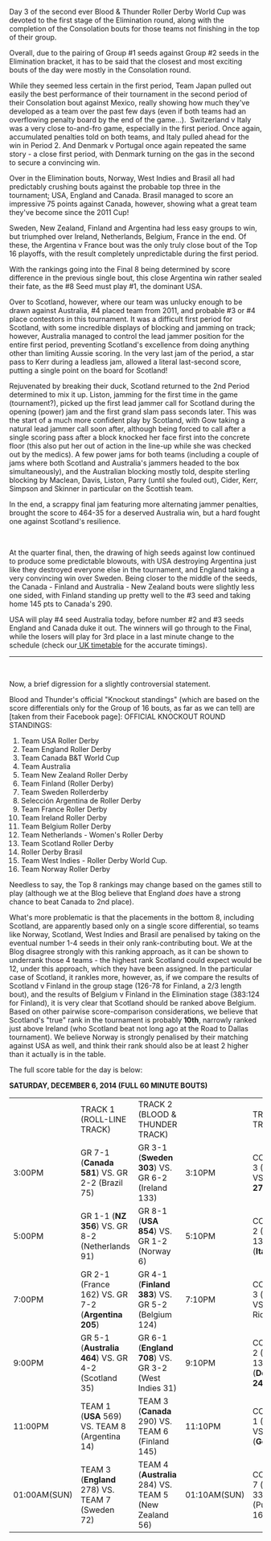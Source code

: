 <html><body><p>Day 3 of the second ever Blood &amp; Thunder Roller Derby World Cup was devoted to the first stage of the Elimination round, along with the completion of the Consolation bouts for those teams not finishing in the top of their group.

Overall, due to the pairing of Group #1 seeds against Group #2 seeds in the Elimination bracket, it has to be said that the closest and most exciting bouts of the day were mostly in the Consolation round.

While they seemed less certain in the first period, Team Japan pulled out easily the best performance of their tournament in the second period of their Consolation bout against Mexico, really showing how much they've developed as a team over the past few days (even if both teams had an overflowing penalty board by the end of the game...).  Switzerland v Italy was a very close to-and-fro game, especially in the first period. Once again, accumulated penalties told on both teams, and Italy pulled ahead for the win in Period 2. And Denmark v Portugal once again repeated the same story - a close first period, with Denmark turning on the gas in the second to secure a convincing win.

Over in the Elimination bouts, Norway, West Indies and Brasil all had predictably crushing bouts against the probable top three in the tournament; USA, England and Canada. Brasil managed to score an impressive 75 points against Canada, however, showing what a great team they've become since the 2011 Cup!

Sweden, New Zealand, Finland and Argentina had less easy groups to win, but triumphed over Ireland, Netherlands, Belgium, France in the end. Of these, the Argentina v France bout was the only truly close bout of the Top 16 playoffs, with the result completely unpredictable during the first period.

With the rankings going into the Final 8 being determined by score difference in the previous single bout, this close Argentina win rather sealed their fate, as the #8 Seed must play #1, the dominant USA.

Over to Scotland, however, where our team was unlucky enough to be drawn against Australia, #4 placed team from 2011, and probable #3 or #4 place contestors in this tournament. It was a difficult first period for Scotland, with some incredible displays of blocking and jamming on track; however, Australia managed to control the lead jammer position for the entire first period, preventing Scotland's excellence from doing anything other than limiting Aussie scoring. In the very last jam of the period, a star pass to Kerr during a leadless jam, allowed a literal last-second score, putting a single point on the board for Scotland!

Rejuvenated by breaking their duck, Scotland returned to the 2nd Period determined to mix it up. Liston, jamming for the first time in the game (tournament?), picked up the first lead jammer call for Scotland during the opening (power) jam and the first grand slam pass seconds later. This was the start of a much more confident play by Scotland, with Gow taking a natural lead jammer call soon after, although being forced to call after a single scoring pass after a block knocked her face first into the concrete floor (this also put her out of action in the line-up while she was checked out by the medics). A few power jams for both teams (including a couple of jams where both Scotland and Australia's jammers headed to the box simultaneously), and the Australian blocking mostly told, despite sterling blocking by Maclean, Davis, Liston, Parry (until she fouled out), Cider, Kerr, Simpson and Skinner in particular on the Scottish team.

In the end, a scrappy final jam featuring more alternating jammer penalties, brought the score to 464-35 for a deserved Australia win, but a hard fought one against Scotland's resilience.

 

At the quarter final, then, the drawing of high seeds against low continued to produce some predictable blowouts, with USA destroying Argentina just like they destroyed everyone else in the tournament, and England taking a very convincing win over Sweden. Being closer to the middle of the seeds, the Canada - Finland and Australia - New Zealand bouts were slightly less one sided, with Finland standing up pretty well to the #3 seed and taking home 145 pts to Canada's 290.

USA will play #4 seed Australia today, before number #2 and #3 seeds England and Canada duke it out. The winners will go through to the Final, while the losers will play for 3rd place in a last minute change to the schedule (check our<a href="http://www.scottishrollerderbyblog.com/2014/11/10/bloodthunder-world-cup-timings-uk/"> UK timetable</a> for the accurate timings).

</p><hr>

 

Now, a brief digression for a slightly controversial statement.

Blood and Thunder's official "Knockout standings" (which are based on the score differentials only for the Group of 16 bouts, as far as we can tell) are [taken from their Facebook page]:
OFFICIAL KNOCKOUT ROUND STANDINGS:

1. Team USA Roller Derby
2. Team England Roller Derby
3. Team Canada B&amp;T World Cup
4. Team Australia
5. Team New Zealand Roller Derby
6. Team Finland (Roller Derby)
7. Team Sweden Rollerderby
8. Selección Argentina de Roller Derby
9. Team France Roller Derby
10. Team Ireland Roller Derby
11. Team Belgium Roller Derby
12. Team Netherlands - Women's Roller Derby
13. Team Scotland Roller Derby
14. Roller Derby Brasil
15. Team West Indies - Roller Derby World Cup.
16. Team Norway Roller Derby

Needless to say, the Top 8 rankings may change based on the games still to play (although we at the Blog believe that England <em>does</em> have a strong chance to beat Canada to 2nd place).

What's more problematic is that the placements in the bottom 8, including Scotland, are apparently based only on a single score differential, so teams like Norway, Scotland, West Indies and Brasil are penalised by taking on the eventual number 1-4 seeds in their only rank-contributing bout.
We at the Blog disagree strongly with this ranking approach, as it can be shown to underrank those 4 teams - the highest rank Scotland could expect would be 12, under this approach, which they have been assigned.
In the particular case of Scotland, it rankles more, however, as, if we compare the results of Scotland v Finland in the group stage (126-78 for Finland, a 2/3 length bout), and the results of Belgium v Finland in the Elimination stage (383:124 for Finland), it is very clear that Scotland should be ranked above Belgium. Based on other pairwise score-comparison considerations, we believe that Scotland's "true" rank in the tournament is probably <strong>10th</strong>, narrowly ranked just above Ireland (who Scotland beat not long ago at the Road to Dallas tournament). We believe Norway is strongly penalised by their matching against USA as well, and think their rank should also be at least 2 higher than it actually is in the table.

The full score table for the day is below:

<strong>SATURDAY, DECEMBER 6, 2014
</strong><strong>(FULL 60 MINUTE BOUTS)</strong>
<table>
<tbody>
<tr>
<td></td>
<td>TRACK 1 (ROLL-LINE TRACK)</td>
<td>TRACK 2 (BLOOD &amp; THUNDER TRACK)</td>
<td></td>
<td>TRACK 3 (TBD TRACK)</td>
</tr>
<tr>
<td>3:00PM</td>
<td>GR 7-1 (<strong>Canada 581</strong>) VS. GR 2-2 (Brazil 75)</td>
<td>GR 3-1 (<strong>Sweden 303</strong>) VS. GR 6-2 (Ireland 133)</td>
<td>3:10PM</td>
<td>CONSOLATION 3 ( Japan 114) VS. 4 (<strong>Mexico 278</strong>)</td>
</tr>
<tr>
<td>5:00PM</td>
<td>GR 1-1 (<strong>NZ 356</strong>) VS. GR 8-2 (Netherlands 91)</td>
<td>GR 8-1 (<strong>USA 854</strong>) VS. GR 1-2 (Norway 6)</td>
<td>5:10PM</td>
<td>CONSOLATION 2 ( Switzerland 136) VS. 5 (<strong>Italy 193</strong>)</td>
</tr>
<tr>
<td>7:00PM</td>
<td>GR 2-1 (France 162) VS. GR 7-2 (<strong>Argentina 205</strong>)</td>
<td>GR 4-1 (<strong>Finland 383</strong>) VS. GR 5-2 (Belgium 124)</td>
<td>7:10PM</td>
<td>CONSOLATION 3 (<strong>Wales 395</strong>) VS. 6 (Puerto Rico 75)</td>
</tr>
<tr>
<td>9:00PM</td>
<td>GR 5-1 (<strong>Australia 464</strong>) VS. GR 4-2 (Scotland 35)</td>
<td>GR 6-1 (<strong>England 708</strong>) VS. GR 3-2 (West Indies 31)</td>
<td>9:10PM</td>
<td>CONSOLATION 2 (Portugal 135) VS. 7 (<strong>Denmark 245</strong>)</td>
</tr>
<tr>
<td>11:00PM</td>
<td>TEAM 1 (<strong>USA</strong> 569) VS. TEAM 8 (Argentina 14)</td>
<td>TEAM 3 (<strong>Canada</strong> 290) VS. TEAM 6 (Finland 145)</td>
<td>11:10PM</td>
<td>CONSOLATION 1 (Chile 116) VS. 8 (<strong>Germany</strong>330)</td>
</tr>
<tr>
<td>01:00AM(SUN)</td>
<td>TEAM 3 (<strong>England</strong> 278) VS. TEAM 7 (Sweden 72)</td>
<td>TEAM 4 (<strong>Australia</strong> 284) VS. TEAM 5 (New Zealand 56)</td>
<td>01:10AM(SUN)</td>
<td>CONSOLATION 7 (<strong>Denmark</strong> 332) VS. 8 (Puerto Rico 169)</td>
</tr>
</tbody>
</table>
 </body></html>
